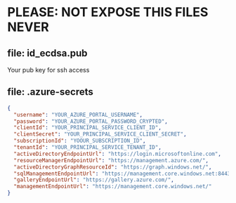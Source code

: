 # PLEASE: NOT EXPOSE THIS FILES NEVER

## file: id_ecdsa.pub

Your pub key for ssh access

## file: .azure-secrets

```json
{  
  "username": "YOUR_AZURE_PORTAL_USERNAME",
  "password": "YOUR_AZURE_PORTAL_PASSWORD_CRYPTED",
  "clientId": "YOUR_PRINCIPAL_SERVICE_CLIENT_ID",
  "clientSecret": "YOUR_PRINCIPAL_SERVICE_CLIENT_SECRET",
  "subscriptionId": "YOOUR_SUBSCRIPTION_ID",
  "tenantId": "YOUR_PRINCIPAL_SERVICE_TENANT_ID",
  "activeDirectoryEndpointUrl": "https://login.microsoftonline.com",
  "resourceManagerEndpointUrl": "https://management.azure.com/",
  "activeDirectoryGraphResourceId": "https://graph.windows.net/",
  "sqlManagementEndpointUrl": "https://management.core.windows.net:8443/",
  "galleryEndpointUrl": "https://gallery.azure.com/",
  "managementEndpointUrl": "https://management.core.windows.net/"
}
```
